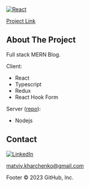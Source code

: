 [![React][react.js]][react-url]

[Project Link](https://642c89dfd9d88f053a514440--genuine-lokum-848d1f.netlify.app/?sort=new)

<!-- ABOUT THE PROJECT -->

## About The Project

Full stack MERN Blog.

Client:

- React
- Typescript
- Redux
- React Hook Form

Server ([repo](https://github.com/matvii1/blog-mern_server)):

- Nodejs

<!-- CONTACT -->

## Contact

[![LinkedIn][linkedin-shield]][linkedin-url]

matviy.kharchenko@gmail.com

[linkedin-shield]: https://img.shields.io/badge/-LinkedIn-black.svg?style=for-the-badge&logo=linkedin&colorB=555
[linkedin-url]: https://www.linkedin.com/in/matvii-kharchenko-666762232/
[react.js]: https://img.shields.io/badge/React-20232A?style=for-the-badge&logo=react&logoColor=61DAFB
[react-url]: https://reactjs.org/

Footer
© 2023 GitHub, Inc.
